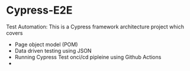 # Cypress-E2E
Test Automation:
This is a Cypress framework architecture project which covers
* Page object model (POM) 
* Data driven testing using JSON
* Running Cypress Test onci/cd pipleine using Github Actions
* 

